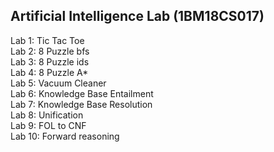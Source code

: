 ## Artificial Intelligence Lab (1BM18CS017)
Lab 1: Tic Tac Toe<br>
Lab 2: 8 Puzzle bfs<br>
Lab 3: 8 Puzzle ids<br>
Lab 4: 8 Puzzle A*<br>
Lab 5: Vacuum Cleaner<br>
Lab 6: Knowledge Base Entailment<br>
Lab 7: Knowledge Base Resolution<br>
Lab 8: Unification<br>
Lab 9: FOL to CNF<br>
Lab 10: Forward reasoning
